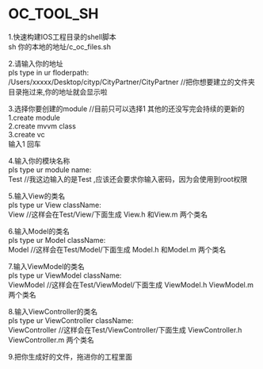 # OC_TOOL_SH

<p>1.快速构建IOS工程目录的shell脚本 <br>
sh 你的本地的地址/c_oc_files.sh <br>

<p>2.请输入你的地址 <br>
 pls type in ur floderpath: <br>
 /Users/xxxxx/Desktop/cityp/CityPartner/CityPartner //把你想要建立的文件夹目录拖过来,你的地址就会显示啦  <br>

<p>3.选择你要创建的module //目前只可以选择1 其他的还没写完会持续的更新的 <br>
 1.create module <br>
 2.create mvvm class <br>
 3.create vc <br>
 输入1 回车 <br>

<p>4.输入你的模块名称  <br>
 pls type ur module name:  <br>
 Test //我这边输入的是Test ,应该还会要求你输入密码，因为会使用到root权限  <br>


<p>5.输入View的类名 <br>
 pls type ur View className: <br>
 View //这样会在Test/View/下面生成 View.h 和View.m 两个类名 <br>

<p>6.输入Model的类名  <br>
 pls type ur Model className:  <br>
 Model //这样会在Test/Model/下面生成 Model.h 和Model.m 两个类名  <br>

<p>7.输入ViewModel的类名 <br>
 pls type ur ViewModel className: <br>
 ViewModel //这样会在Test/ViewModel/下面生成 ViewModel.h ViewModel.m 两个类名 <br>

<p>8.输入ViewController的类名 <br>
 pls type ur ViewController className: <br> 
 ViewController //这样会在Test/ViewController/下面生成 ViewController.h ViewController.m 两个类名 <br>

<p>9.把你生成好的文件，拖进你的工程里面 <br>
